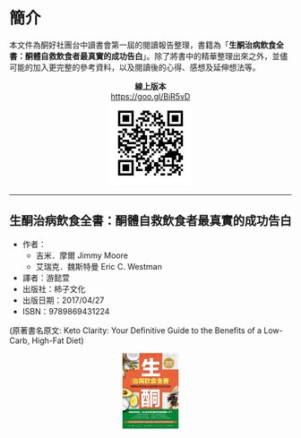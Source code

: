 # 簡介

本文件為酮好社團台中讀書會第一屆的閱讀報告整理，書籍為「**生酮治病飲食全書：酮體自救飲食者最真實的成功告白**」。除了將書中的精華整理出來之外，並儘可能的加入更完整的參考資料，以及閱讀後的心得、感想及延伸想法等。

<p align="center">
<b>線上版本</b>
<br />
<a href="https://goo.gl/BiR5vD" title="讀書心得：生酮治病飲食全書：酮體自救飲食者最真實的成功告白">https://goo.gl/BiR5vD
</a>
<br />
<img alt="讀書心得：生酮治病飲食全書：酮體自救飲食者最真實的成功告白" src="/assets/chart-00.png">
</p>

---

## 生酮治病飲食全書：酮體自救飲食者最真實的成功告白

* 作者：
  * 吉米．摩爾 Jimmy Moore
  * 艾瑞克．魏斯特曼 Eric C. Westman
* 譯者：游懿萱
* 出版社：柿子文化
* 出版日期：2017/04/27
* ISBN：9789869431224

\(原著書名原文: Keto Clarity: Your Definitive Guide to the Benefits of a Low-Carb, High-Fat Diet\)

<p align="center">
  <img width=100 alt="原著封面" src="/assets/keto-clarity-bookcover-tw.jpg" align="center">
</p>





